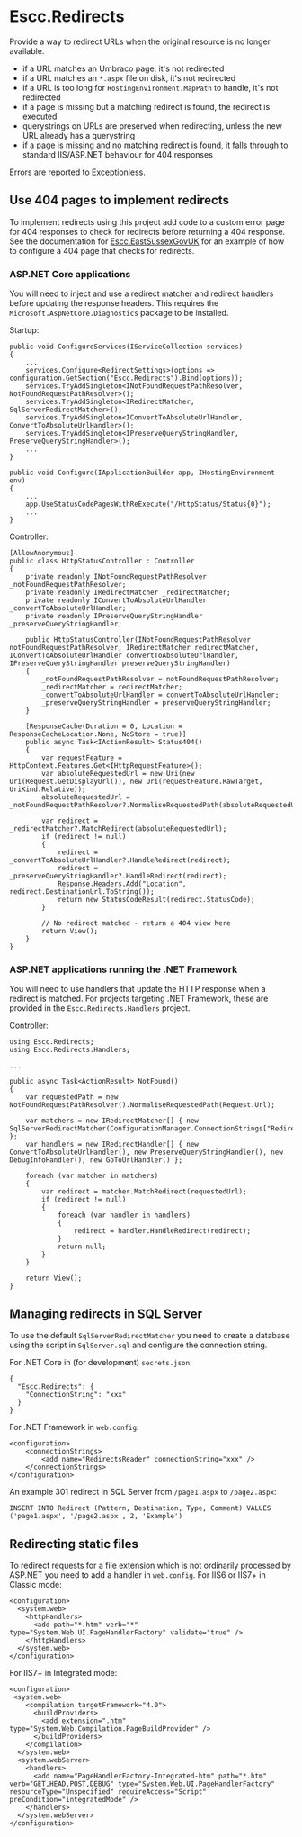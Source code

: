 # Escc.Redirects

Provide a way to redirect URLs when the original resource is no longer available.

- if a URL matches an Umbraco page, it's not redirected
- if a URL matches an `*.aspx` file on disk, it's not redirected
- if a URL is too long for `HostingEnvironment.MapPath` to handle, it's not redirected
- if a page is missing but a matching redirect is found, the redirect is executed
- querystrings on URLs are preserved when redirecting, unless the new URL already has a querystring
- if a page is missing and no matching redirect is found, it falls through to standard IIS/ASP.NET behaviour for 404 responses 

Errors are reported to [Exceptionless](https://github.com/exceptionless/Exceptionless). 

## Use 404 pages to implement redirects
To implement redirects using this project add code to a custom error page for 404 responses to check for redirects before returning a 404 response.
See the documentation for [Escc.EastSussexGovUK](https://github.com/east-sussex-county-council/Escc.EastSussexGovUK) for an example of how to configure a 404 page that checks for redirects.

### ASP.NET Core applications
You will need to inject and use a redirect matcher and redirect handlers before updating the response headers. This requires the `Microsoft.AspNetCore.Diagnostics` package to be installed.

Startup:

    public void ConfigureServices(IServiceCollection services)
    {
		...
        services.Configure<RedirectSettings>(options => configuration.GetSection("Escc.Redirects").Bind(options));
        services.TryAddSingleton<INotFoundRequestPathResolver, NotFoundRequestPathResolver>();
        services.TryAddSingleton<IRedirectMatcher, SqlServerRedirectMatcher>();
        services.TryAddSingleton<IConvertToAbsoluteUrlHandler, ConvertToAbsoluteUrlHandler>();
        services.TryAddSingleton<IPreserveQueryStringHandler, PreserveQueryStringHandler>();
		...
	}

    public void Configure(IApplicationBuilder app, IHostingEnvironment env)
    {
		...
		app.UseStatusCodePagesWithReExecute("/HttpStatus/Status{0}");
		...
	}

Controller:

	[AllowAnonymous]
    public class HttpStatusController : Controller
    {
        private readonly INotFoundRequestPathResolver _notFoundRequestPathResolver;
        private readonly IRedirectMatcher _redirectMatcher;
        private readonly IConvertToAbsoluteUrlHandler _convertToAbsoluteUrlHandler;
        private readonly IPreserveQueryStringHandler _preserveQueryStringHandler;

        public HttpStatusController(INotFoundRequestPathResolver notFoundRequestPathResolver, IRedirectMatcher redirectMatcher, IConvertToAbsoluteUrlHandler convertToAbsoluteUrlHandler, IPreserveQueryStringHandler preserveQueryStringHandler)
        {
            _notFoundRequestPathResolver = notFoundRequestPathResolver;
            _redirectMatcher = redirectMatcher;
            _convertToAbsoluteUrlHandler = convertToAbsoluteUrlHandler;
            _preserveQueryStringHandler = preserveQueryStringHandler;
        }

        [ResponseCache(Duration = 0, Location = ResponseCacheLocation.None, NoStore = true)]
        public async Task<IActionResult> Status404()
        {
            var requestFeature = HttpContext.Features.Get<IHttpRequestFeature>();
            var absoluteRequestedUrl = new Uri(new Uri(Request.GetDisplayUrl()), new Uri(requestFeature.RawTarget, UriKind.Relative));
            absoluteRequestedUrl = _notFoundRequestPathResolver?.NormaliseRequestedPath(absoluteRequestedUrl);

            var redirect = _redirectMatcher?.MatchRedirect(absoluteRequestedUrl);
            if (redirect != null)
            {
                redirect = _convertToAbsoluteUrlHandler?.HandleRedirect(redirect);
                redirect = _preserveQueryStringHandler?.HandleRedirect(redirect);
                Response.Headers.Add("Location", redirect.DestinationUrl.ToString());
                return new StatusCodeResult(redirect.StatusCode);
            }

			// No redirect matched - return a 404 view here
			return View();
		}
	}

### ASP.NET applications running the .NET Framework

You will need to use handlers that update the HTTP response when a redirect is matched. For projects targeting .NET Framework, these are provided in the `Escc.Redirects.Handlers` project.

Controller:

	using Escc.Redirects;
	using Escc.Redirects.Handlers;

	...

    public async Task<ActionResult> NotFound()
    {
        var requestedPath = new NotFoundRequestPathResolver().NormaliseRequestedPath(Request.Url);

        var matchers = new IRedirectMatcher[] { new SqlServerRedirectMatcher(ConfigurationManager.ConnectionStrings["RedirectsReader"].ConnectionString) };
        var handlers = new IRedirectHandler[] { new ConvertToAbsoluteUrlHandler(), new PreserveQueryStringHandler(), new DebugInfoHandler(), new GoToUrlHandler() };

        foreach (var matcher in matchers)
        {
            var redirect = matcher.MatchRedirect(requestedUrl);
            if (redirect != null)
            {
                foreach (var handler in handlers)
                {
                    redirect = handler.HandleRedirect(redirect);
                }
                return null;
            }
        }

        return View();
	}



## Managing redirects in SQL Server 
To use the default `SqlServerRedirectMatcher` you need to create a database using the script in `SqlServer.sql` and configure the connection string.

For .NET Core in (for development) `secrets.json`:

	{
	  "Escc.Redirects": {
	    "ConnectionString": "xxx"
	  }
	}

For .NET Framework in `web.config`:

	<configuration>
		<connectionStrings>
		    <add name="RedirectsReader" connectionString="xxx" />
	  	</connectionStrings>
	</configuration>

An example 301 redirect in SQL Server from `/page1.aspx` to `/page2.aspx`:

	INSERT INTO Redirect (Pattern, Destination, Type, Comment) VALUES ('page1.aspx', '/page2.aspx', 2, 'Example')

## Redirecting static files
To redirect requests for a file extension which is not ordinarily processed by ASP.NET you need to add a handler in `web.config`. For IIS6 or IIS7+ in Classic mode: 

	<configuration>
	  <system.web>
	    <httpHandlers>
	      <add path="*.htm" verb="*" type="System.Web.UI.PageHandlerFactory" validate="true" />
	    </httpHandlers>
	  </system.web>
	</configuration>

For IIS7+ in Integrated mode:

	<configuration>
	 <system.web>
	    <compilation targetFramework="4.0">
	      <buildProviders>
	        <add extension=".htm" type="System.Web.Compilation.PageBuildProvider" />
	      </buildProviders>
	    </compilation>
	  </system.web>
	  <system.webServer>
	    <handlers>
	      <add name="PageHandlerFactory-Integrated-htm" path="*.htm" verb="GET,HEAD,POST,DEBUG" type="System.Web.UI.PageHandlerFactory" resourceType="Unspecified" requireAccess="Script" preCondition="integratedMode" />
	    </handlers>
	  </system.webServer>
	</configuration>

